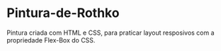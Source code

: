 # Pintura-de-Rothko
 Pintura criada com HTML e CSS, para praticar layout resposivos com a propriedade Flex-Box do CSS.
